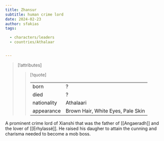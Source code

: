 ```yaml
---
title: Zhansur
subtitle: human crime lord
date: 2024-02-23
author: sfakias
tags:

  - characters/leaders
  - countries/Athalaar


---
```

> [!attributes]
> 
> > [!quote]
> >
> > | | |
> > | --- | --- |
> > | born | ? |
> > | died | ? |
> > | nationality | Athalaari |
> > | appearance | Brown Hair, White Eyes, Pale Skin |

A prominent crime lord of Xianshi that was the father of [[Angaeradh]] and the lover of [[Erhylassë]]. He raised his daugher to attain the cunning and charisma needed to become a mob boss.
